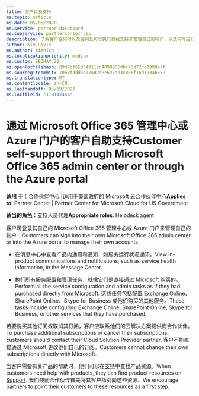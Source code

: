 ```yaml
---
title: 客户自我支持
ms.topic: article
ms.date: 05/05/2020
ms.service: partner-dashboard
ms.subservice: partnercenter-csp
description: 了解客户在何时以及在何处可以执行自我支持来管理自己的帐户，以及何时应联系其云解决方案提供商合作伙伴。
author: Kim-Davis
ms.author: kimnich
ms.localizationpriority: medium
ms.custom: SEOMAY.20
ms.openlocfilehash: 89d7cf65d34911cc4098206dbc70d72cd2998e7f
ms.sourcegitcommit: 7063fdddee77ad2d8e627ab3c806f76d173ab652
ms.translationtype: MT
ms.contentlocale: zh-CN
ms.lasthandoff: 05/19/2021
ms.locfileid: "110147456"
---
```

# <a name="customer-self-support-through-microsoft-office-365-admin-center-or-through-the-azure-portal"></a><span data-ttu-id="08acb-103">通过 Microsoft Office 365 管理中心或 Azure 门户的客户自助支持</span><span class="sxs-lookup"><span data-stu-id="08acb-103">Customer self-support through Microsoft Office 365 admin center or through the Azure portal</span></span>

<span data-ttu-id="08acb-104">**适用** 于：合作伙伴中心 |适用于美国政府的 Microsoft 云合作伙伴中心</span><span class="sxs-lookup"><span data-stu-id="08acb-104">**Applies to**: Partner Center | Partner Center for Microsoft Cloud for US Government</span></span>

<span data-ttu-id="08acb-105">**适当的角色**：支持人员代理</span><span class="sxs-lookup"><span data-stu-id="08acb-105">**Appropriate roles**: Helpdesk agent</span></span>

<span data-ttu-id="08acb-106">客户可登录其自己的 Microsoft Office 365 管理中心或 Azure 门户来管理自己的帐户：</span><span class="sxs-lookup"><span data-stu-id="08acb-106">Customers can sign into their own Microsoft Office 365 admin center or into the Azure portal to manage their own accounts:</span></span>

- <span data-ttu-id="08acb-107">在消息中心中查看产品内通讯和通知，如服务运行状况通知。</span><span class="sxs-lookup"><span data-stu-id="08acb-107">View in-product communications and notifications, such as service health information, in the Message Center.</span></span>

- <span data-ttu-id="08acb-108">执行所有服务配置和管理任务，就像它们是直接通过 Microsoft 购买的。</span><span class="sxs-lookup"><span data-stu-id="08acb-108">Perform all the service configuration and admin tasks as if they had purchased directly from Microsoft.</span></span> <span data-ttu-id="08acb-109">这些任务包括配置 Exchange Online、SharePoint Online、Skype for Business 或他们购买的其他服务。</span><span class="sxs-lookup"><span data-stu-id="08acb-109">These tasks include configuring Exchange Online, SharePoint Online, Skype for Business, or other services that they have purchased.</span></span>

<span data-ttu-id="08acb-110">若要购买其他订阅或取消其订阅，客户应联系他们的云解决方案提供商合作伙伴。</span><span class="sxs-lookup"><span data-stu-id="08acb-110">To purchase additional subscriptions or cancel their subscriptions, customers should contact their Cloud Solution Provider partner.</span></span> <span data-ttu-id="08acb-111">客户不能直接通过 Microsoft 更改他们自己的订阅。</span><span class="sxs-lookup"><span data-stu-id="08acb-111">Customers cannot change their own subscriptions directly with Microsoft.</span></span>

<span data-ttu-id="08acb-112">当客户需要有关产品的帮助时，他们可以在[支持](https://partnercenter.microsoft.com/partner/support)中查找产品资源。</span><span class="sxs-lookup"><span data-stu-id="08acb-112">When customers need help with products, they can find product resources on [Support](https://partnercenter.microsoft.com/partner/support).</span></span> <span data-ttu-id="08acb-113">我们鼓励合作伙伴首先将其客户指引向这些资源。</span><span class="sxs-lookup"><span data-stu-id="08acb-113">We encourage partners to point their customers to these resources as a first step.</span></span>

 

 



